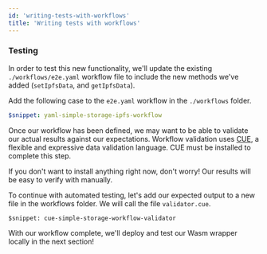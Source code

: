 ```yaml
---
id: 'writing-tests-with-workflows'
title: 'Writing tests with workflows'
---
```


### **Testing**

In order to test this new functionality, we'll update the existing `./workflows/e2e.yaml` workflow file to include the new methods we've added (`setIpfsData`, and `getIpfsData`).

Add the following case to the `e2e.yaml` workflow in the `./workflows` folder.

```yaml title="./workflows/e2e.yaml"
$snippet: yaml-simple-storage-ipfs-workflow
```

Once our workflow has been defined, we may want to be able to validate our actual results against our expectations.
Workflow validation uses [CUE](https://cuelang.org/), a flexible and expressive data validation language. 
CUE must be installed to complete this step. 

If you don't want to install anything right now, don't worry! 
Our results will be easy to verify with manually.

To continue with automated testing, let's add our expected output to a new file in the workflows folder. We will call
the file `validator.cue`.

```cue title="./workflows/validator.cue"
$snippet: cue-simple-storage-workflow-validator
```

With our workflow complete, we'll deploy and test our Wasm wrapper locally in the next section!
